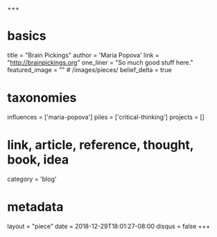 +++
# basics
title     		 = "Brain Pickings"
author    		 = 'Maria Popova'
link      		 = "http://brainpickings.org"
one_liner 		 = "So much good stuff here."
featured_image = "" # /images/pieces/
belief_delta	 = true

# taxonomies
influences		 = ['maria-popova']
piles     		 = ['critical-thinking']
projects			 = []

# link, article, reference, thought, book, idea
category  		 = 'blog'

# metadata
layout	    	 = "piece"
date      		 = 2018-12-29T18:01:27-08:00
disqus    		 = false
+++


